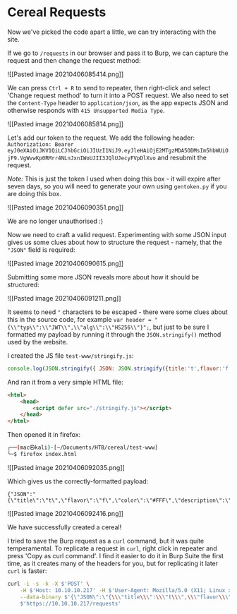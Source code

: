 # Cereal Requests

Now we've picked the code apart a little, we can try interacting with the site.

If we go to `/requests` in our browser and pass it to Burp, we can capture the request and then change the request method:

![[Pasted image 20210406085414.png]]

We can press `Ctrl + R` to send to repeater, then right-click and select 'Change request method' to turn it into a POST request. We also need to set the `Content-Type` header to `application/json`, as the app expects JSON and otherwise responds with `415 Unsupported Media Type`.

![[Pasted image 20210406085814.png]]

Let's add our token to the request. We add the following header: `Authorization: Bearer eyJ0eXAiOiJKV1QiLCJhbGciOiJIUzI1NiJ9.eyJleHAiOjE2MTgzMDA5ODMsIm5hbWUiOjF9.VgWvwKp0RMrr4NLnJxnIWoUJII3JQlUJecyFVpDlXvo` and resubmit the request.

*Note:* This is just the token I used when doing this box - it will expire after seven days, so you will need to generate your own using `gentoken.py` if you are doing this box.

![[Pasted image 20210406090351.png]]

We are no longer unauthorised :)

Now we need to craft a valid request. Experimenting with some JSON input gives us some clues about how to structure the request - namely, that the `"JSON"` field is required:

![[Pasted image 20210406090615.png]]

Submitting some more JSON reveals more about how it should be structured:

![[Pasted image 20210406091211.png]]

It seems to need `"` characters to be escaped - there were some clues about this in the source code, for example `var header = "{\\"typ\\":\\"JWT\\",\\"alg\\":\\"HS256\\"}";`, but just to be sure I formatted my payload by running it through the `JSON.stringify()` method used by the website.

I created the JS file `test-www/stringify.js`:

```javascript
console.log(JSON.stringify({ JSON: JSON.stringify({title:'t',flavor:'f',color:'#FFF',description:'d' }) }))
```

And ran it from a very simple HTML file:

```html
<html>
    <head>
        <script defer src="./stringify.js"></script>
    </head>
</html>
```

Then opened it in firefox:

```bash
┌──(mac㉿kali)-[~/Documents/HTB/cereal/test-www]
└─$ firefox index.html
```

![[Pasted image 20210406092035.png]]

Which gives us the correctly-formatted payload:

```
{"JSON":"{\"title\":\"t\",\"flavor\":\"f\",\"color\":\"#FFF\",\"description\":\"d\"}"}
```

![[Pasted image 20210406092416.png]]

We have successfully created a cereal!

I tried to save the Burp request as a `curl` command, but it was quite temperamental. To replicate a request in `curl`, right click in repeater and press 'Copy as curl command'. I find it easier to do it in Burp Suite the first time, as it creates many of the headers for you, but for replicating it later `curl` is faster:

```bash
curl -i -s -k -X $'POST' \
    -H $'Host: 10.10.10.217' -H $'User-Agent: Mozilla/5.0 (X11; Linux x86_64; rv:78.0) Gecko/20100101 Firefox/78.0' -H $'Accept: text/html,application/xhtml+xml,application/xml;q=0.9,image/webp,*/*;q=0.8' -H $'Accept-Language: en-US,en;q=0.5' -H $'Accept-Encoding: gzip, deflate' -H $'Connection: close' -H $'Upgrade-Insecure-Requests: 1' -H $'Authorization: Bearer eyJ0eXAiOiJKV1QiLCJhbGciOiJIUzI1NiJ9.eyJleHAiOjE2MTgzMDA5ODMsIm5hbWUiOjF9.VgWvwKp0RMrr4NLnJxnIWoUJII3JQlUJecyFVpDlXvo' -H $'Content-Type: application/json' -H $'Content-Length: 86' \
    --data-binary $'{\"JSON\":\"{\\\"title\\\":\\\"t\\\",\\\"flavor\\\":\\\"f\\\",\\\"color\\\":\\\"#FFF\\\",\\\"description\\\":\\\"d\\\"}\"}' \
    $'https://10.10.10.217/requests'
```